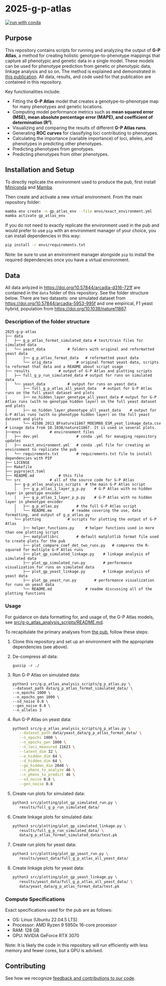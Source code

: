 # 2025-g-p-atlas

[![run with conda](https://img.shields.io/badge/run%20with-conda-3EB049?labelColor=000000&logo=anaconda)](https://docs.conda.io/projects/miniconda/en/latest/)

## Purpose

This repository contains scripts for running and analyzing the output of **G-P Atlas**, a method for creating holistic genotype-to-phenotype mappings that capture all phenotypic and genetic data in a single model. These models can be used for phenotype prediction from genetic or phenotypic data, linkage analysis and so on. The method is explained and demonstrated in [this publication](https://doi.org/10.57844/arcadia-d316-721f). All data, results, and code used for that publication are contained in this repository.

Key functionalities include:

- Fitting the **G-P Atlas** model that creates a genotype-to-phenotype map for many phenotypes and genetic locations.
- Computing model performance metrics such as **mean squared error (MSE), mean absolute percentage error (MAPE), and coefficient of determination (R²)**.
- Visualizing and comparing the results of different **G-P Atlas runs**.
- Generating **ROC curves** for classifying loci contributing to phenotypes.
- Calculating the importance (variable importance) of loci, alleles, and phenotypes in predicting other phenotypes.
- Predicting phenotypes from genotypes.
- Predicting phenotypes from other phenotypes.

## Installation and Setup

To directly replicate the environment used to produce the pub, first install [Miniconda](https://docs.conda.io/projects/miniconda/en/latest/) and [Mamba](https://mamba.readthedocs.io/en/latest/).

Then create and activate a new virtual environment. From the main repository folder:

```bash
mamba env create -n gp_atlas_env --file envs/exact_environment.yml
mamba activate gp_atlas_env
```

If you do not need to exactly replicate the environment used in the pub and would prefer to use `pip` with an environment manager of your choice, you can install dependencies in this way:

```bash
pip install -r envs/requirements.txt
```

Note: be sure to use an environment manager alongside `pip` to install the required dependencies once you have a virtual environment.

## Data

All data anlyzed in https://doi.org/10.57844/arcadia-d316-721f are contained in the `data` folder of this repository. See the folder structure below. There are two datasets: one simulated dataset from https://doi.org/10.57844/arcadia-5953-995f and one empirical, F1 yeast hybrid, population from https://doi.org/10.1038/nature11867.

### Description of the folder structure

```
2025-g-p-atlas
├── data
│   ├── g_p_atlas_format_simulated_data # test/train files for simulated data
│   └── yeast_data			# folders with original and reformatted yeast data
│       ├── g_p_atlas_format_data	# reformatted yeast data
│       └── orig_data			# original format yeast data, scripts to reformat that data and a README about script usage
├── results				# output of G-P Atlas and plotting scripts
│   ├── full_g_p_run_simulated_data	# output for runs on simulated data
│   └── yeast_data			# output for runs on yeast data
│       ├── full_g_p_atlas_all_yeast_data	# output for G-P Atlas runs on the full yeast dataset and plots
│       ├── no_hidden_layer_genotype_all_yeast_data	# output for G-P Atlas runs (with no genotype hidden layer) on the full yeast dataset and plots
│       ├── no_hidden_layer_phenotype_all_yeast_data	# output for G-P Atlas runs (with no phenotype hidden layer) on the full yeast dataset and plots
│       └── 41586_2013_BFnature11867_MOESM88_ESM_yeat_linkage_data.csv	# Linage data from 10.1038/nature11867. It is used in several plots.
├──envs 			# environement files
│   ├── dev.yml                 # conda .yml for managing repository updates  
│   ├── exact_environment.yml   # conda .yml file for creating an environment to replicate the pub
│   └── requirements.txt        # requirements.txt file to install dependencies with PIP
├── LICENSE                     
├── Makefile
├── pyproject.toml
├── README.md			# this file
└── src				# all of the source code for G-P Atlas
    ├── g-p_atlas_analysis_scripts	# the main G-P Atlas script
    │   ├── g_p_atlas_1_layer_g_p.py	# G-P Atlas with no hidden layer in genotype encoder
    │   ├── g_p_atlas_1_layer_p_p.py	# G-P Atlas with no hidden layer in phenotype encoder
    │   ├── g_p_atlas.py		# the full G-P Atlas script
    │   └── README.me         # readme covering the use, data formatting, and output of g_p_atlas.py
    └── plotting			# scripts for plotting the output of G-P Atlas
        ├── helper_functions.py		# helper functions used in more than one plotting script
        ├── matplotlibrc		# default matplotlib format file used to create plots for the pub
        ├── plot_compare_coef_det_two_runs.py	# compares the R-squared for multiple G-P Atlas runs
        ├── plot_gp_simulated_linkage.py	# linkage analysis of simulated data
        ├── plot_gp_simulated_run.py		# performance visualization for runs on simulated data
        ├── plot_gp_yeast_linkage.py		# linkage analysis of yeast data
        ├── plot_gp_yeast_run.py		# performance visualization for runs on yeast data
        └── README.md				# readme discussing all of the plotting functions
```

### Usage


For guidance on data formatting for, and usage of, the G-P Atlas models, see [src/g-p_atlas_analysis_scripts/README.md](src/g-p_atlas_analysis_scripts/README.md).

To recapitulate the primary analyses from [the pub](https://doi.org/10.57844/arcadia-d316-721f), follow these steps:

1. Clone this repository and set up an environment with the appropriate dependencies (see above).

2. De-compress all data:	
   ```
   gunzip -r ./
   ```

3. Run G-P Atlas on simulated data:	
   ```
   python3 src/g-p_atlas_analysis_scripts/g_p_atlas.py \
   --dataset_path data/g_p_atlas_format_simulated_data/ \
   --n_epochs 1000 \
   --n_epochs_gen 1000 \
   --sd_noise 0.8 \
   --gen_noise 0.8 \
   --n_alleles 3
   ```

4. Run G-P Atlas on yeast data:	
   ```sh
   python3 src/g-p_atlas_analysis_scripts/g_p_atlas.py \
      --dataset_path data/yeast_data/g_p_atlas_format_data/ \
      --n_epochs 1000 \
      --n_epochs_gen 1000 \
      --n_loci_measured 11623 \
      --latent_dim 32 \
      --e_hidden_dim 64 \
      --d_hidden_dim 64 \
      --ge_hidden_dim 2048 \
      --n_phens_to_analyze 46 \
      --n_phens_to_predict 46 \
      --sd_noise 0.8 \
      --gen_noise 0.8
   ```
5. Create run plots for simulated data: 
   ```sh
   python3 src/plotting/plot_gp_simulated_run.py \
      results/full_g_p_run_simulated_data/
   ```

6. Create linkage plots for simulated data: 
   ```sh
   python3 src/plotting/plot_gp_simulated_linkage.py \
      results/full_g_p_run_simulated_data/ \
      data/g_p_atlas_format_simulated_data/test.pk
   ```

7. Create run plots for yeast data: 
   ```sh
   python3 src/plotting/plot_gp_yeast_run.py \
      results/yeast_data/full_g_p_atlas_all_yeast_data/
   ```

8. Create linkage plots for yeast data: 
   ```sh
   python3 src/plotting/plot_gp_yeast_linkage.py \
      results/yeast_data/full_g_p_atlas_all_yeast_data/ \
      data/yeast_data/g_p_atlas_format_data/test.pk
   ```


### Compute Specifications

Exact specifications used for the pub are as follows:

- OS: Linux (Ubuntu 22.04.5 LTS)
- Processor: AMD Ryzen 9 5950x 16-core processor
- RAM: 128 GB
- GPU: NVIDIA GeForce RTX 3070

Note: It is likely the code in this repository will run efficiently with less memory and fewer cores, but a GPU is advised.

## Contributing

See how we recognize [feedback and contributions to our code](https://github.com/Arcadia-Science/arcadia-software-handbook/blob/main/guides-and-standards/guide-credit-for-contributions.md).
